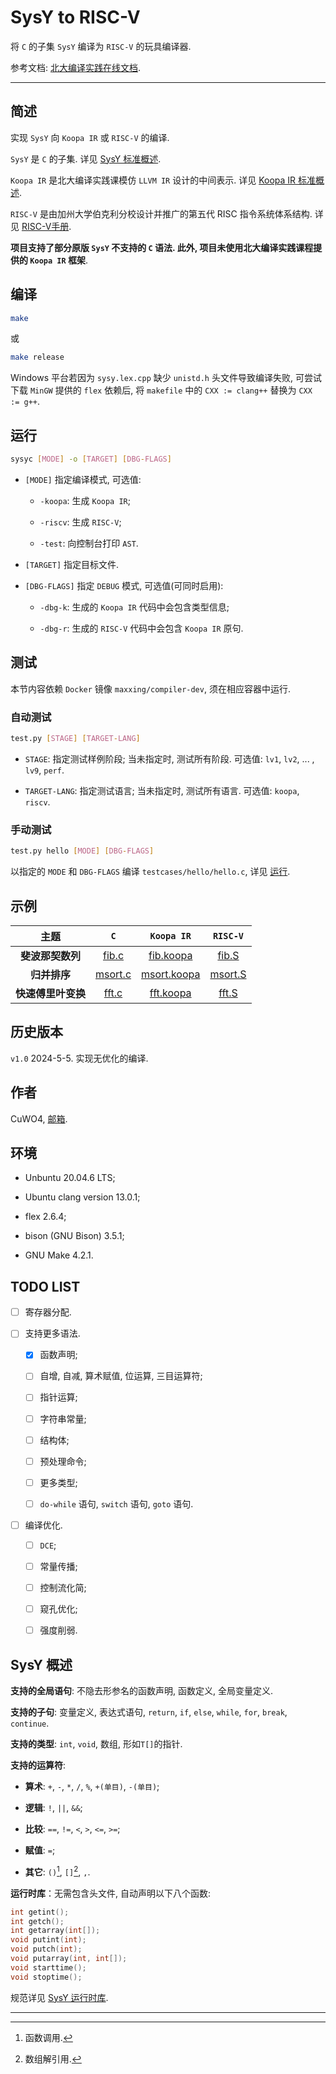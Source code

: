 # SysY to RISC-V

将 `C` 的子集 `SysY` 编译为 `RISC-V` 的玩具编译器.

参考文档: [北大编译实践在线文档](https://pku-minic.github.io/online-doc/#/).

---

## 简述

实现 `SysY` 向 `Koopa IR` 或 `RISC-V` 的编译.

`SysY` 是 `C` 的子集. 详见 [SysY 标准概述](#SysY概述).

`Koopa IR` 是北大编译实践课模仿 `LLVM IR` 设计的中间表示. 详见 [Koopa IR 标准概述](https://pku-minic.github.io/online-doc/#/misc-app-ref/koopa).

`RISC-V` 是由加州大学伯克利分校设计并推广的第五代 RISC 指令系统体系结构. 详见 [RISC-V手册](https://riscv.org/wp-content/uploads/2017/05/riscv-spec-v2.2.pdf).

**项目支持了部分原版 `SysY` 不支持的 `C` 语法. 此外, 项目未使用北大编译实践课程提供的 `Koopa IR` 框架**.

## 编译

```bash
make
```

或

```bash
make release
```

Windows 平台若因为 `sysy.lex.cpp` 缺少 `unistd.h` 头文件导致编译失败, 可尝试下载 `MinGW` 提供的 `flex` 依赖后, 将 `makefile` 中的 `CXX := clang++` 替换为 `CXX := g++`.

## 运行

```bash
sysyc [MODE] -o [TARGET] [DBG-FLAGS]
```

- `[MODE]` 指定编译模式, 可选值:

    * `-koopa`: 生成 `Koopa IR`;

    * `-riscv`: 生成 `RISC-V`;

    * `-test`: 向控制台打印 `AST`.

- `[TARGET]` 指定目标文件.

- `[DBG-FLAGS]` 指定 `DEBUG` 模式, 可选值(可同时启用):

    * `-dbg-k`: 生成的 `Koopa IR` 代码中会包含类型信息;

    * `-dbg-r`: 生成的 `RISC-V` 代码中会包含 `Koopa IR` 原句.

## 测试

本节内容依赖 `Docker` 镜像 `maxxing/compiler-dev`, 须在相应容器中运行. 

### 自动测试

```bash
test.py [STAGE] [TARGET-LANG]
```

- `STAGE`: 指定测试样例阶段; 当未指定时, 测试所有阶段. 可选值: `lv1`, `lv2`, ... , `lv9`, `perf`.

- `TARGET-LANG`: 指定测试语言; 当未指定时, 测试所有语言. 可选值: `koopa`, `riscv`.

### 手动测试

```bash
test.py hello [MODE] [DBG-FLAGS]
```

以指定的 `MODE` 和 `DBG-FLAGS` 编译 `testcases/hello/hello.c`, 详见 [运行](#运行).


## 示例

| 主题 | `C` | `Koopa IR` | `RISC-V` |
| :--: | :--: | :--: | :--: |
| **斐波那契数列** | <a href="sample/fib.c">fib.c</a> | <a href="sample/fib.koopa">fib.koopa</a> | <a href="sample/fib.S">fib.S</a> |
| **归并排序** | <a href="sample/msort.c">msort.c</a> | <a href="sample/msort.koopa">msort.koopa</a> | <a href="sample/msort.S">msort.S</a> |
| **快速傅里叶变换** | <a href="sample/fft.c">fft.c</a> | <a href="sample/fft.koopa">fft.koopa</a> | <a href="sample/fft.S">fft.S</a> |

## 历史版本

`v1.0` 2024-5-5. 实现无优化的编译.

## 作者

CuWO4, [邮箱](mailto:wutong.tony@outlook.com).

## 环境

- Unbuntu 20.04.6 LTS;

- Ubuntu clang version 13.0.1;

- flex 2.6.4;

- bison (GNU Bison) 3.5.1;

- GNU Make 4.2.1.

## TODO LIST

- [ ] 寄存器分配.

- [ ] 支持更多语法.

    * [x] 函数声明;

    * [ ] 自增, 自减, 算术赋值, 位运算, 三目运算符;

    * [ ] 指针运算;

    * [ ] 字符串常量;

    * [ ] 结构体;

    * [ ] 预处理命令;

    * [ ] 更多类型;

    * [ ] `do-while` 语句, `switch` 语句, `goto` 语句.

- [ ] 编译优化.

    * [ ] `DCE`;

    * [ ] 常量传播;

    * [ ] 控制流化简;

    * [ ] 窥孔优化;

    * [ ] 强度削弱.

## SysY 概述

**支持的全局语句**: 不隐去形参名的函数声明, 函数定义, 全局变量定义.

**支持的子句**: 变量定义, 表达式语句, `return`, `if`, `else`, `while`, `for`, `break`, `continue`.

**支持的类型**: `int`, `void`, 数组, 形如`T[]`的指针.

**支持的运算符**: 
    
* **算术**:  `+`, `-`, `*`, `/`, `%`, `+(单目)`, `-(单目)`;

* **逻辑**: `!`, `||`, `&&`;

* **比较**: `==`, `!=`, `<`, `>`, `<=`, `>=`;

* **赋值**: `=`;

* **其它**: `()`[^1], `[]`[^2], `,`.

**运行时库**：无需包含头文件, 自动声明以下八个函数:

```c 
int getint();
int getch();
int getarray(int[]);
void putint(int);
void putch(int);
void putarray(int, int[]);
void starttime();
void stoptime();
```

规范详见 [SysY 运行时库](https://gitlab.eduxiji.net/csc1/nscscc/compiler2021/-/blob/master/SysY%E8%BF%90%E8%A1%8C%E6%97%B6%E5%BA%93.pdf).

---

[^1]: 函数调用.

[^2]: 数组解引用.